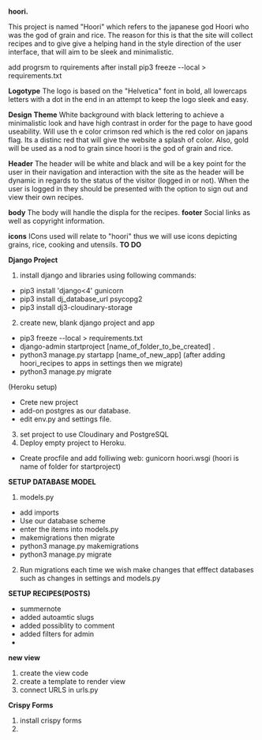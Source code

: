 **hoori.**


This project is named "Hoori" which refers to the japanese god Hoori who was the god of grain and rice. The reason for this is that the site will collect recipes and to give give a helping hand in the style direction of the user interface, that will aim to be sleek and minimalistic. 

add progrsm to rquirements after install
pip3 freeze --local > requirements.txt

**Logotype**
The logo is based on the "Helvetica" font in bold, all lowercaps letters with a dot in the end in an attempt to keep the logo sleek and easy. 

**Design**
**Theme**
White background with black lettering to achieve a minimalistic look and have high contrast in order for the page to have good useability. Will use th e color crimson red which is the red color on japans flag. Its a distinc red that will give the website a splash of color. Also, gold will be used as a nod to grain since hoori is the god of grain and rice. 

**Header**
The header will be white and black and will be a key point for the user in their navigation and interaction with the site as the header will  be dynamic in regards to the status of the visitor (logged in or not). When the user is logged in they should be presented with the option to sign out and view their own recipes. 

**body**
The body will handle the displa for the recipes. 
**footer** 
Social links as well as copyright information. 

**icons**
ICons used will relate to "hoori" thus we will use icons depicting grains, rice, cooking and utensils.
**TO DO**

**Django Project**

1. install django and libraries
using following commands:
- pip3 install 'django<4' gunicorn
- pip3 install dj_database_url psycopg2
- pip3 install dj3-cloudinary-storage
2. create new, blank django project and app
- pip3 freeze --local > requirements.txt
- django-admin startproject [name_of_folder_to_be_created] .
- python3 manage.py startapp [name_of_new_app]
(after adding hoori_recipes to apps in settings then we migrate)
- python3 manage.py migrate

(Heroku setup)
- Crete new project
- add-on postgres as our database.  
- edit env.py and settings file.

3. set project to use Cloudinary and PostgreSQL
4. Deploy empty project to Heroku. 
- Create procfile and add folliwing web: gunicorn hoori.wsgi (hoori is name of folder for startproject)


**SETUP DATABASE MODEL**

1. models.py
- add imports
- Use our database scheme
- enter the items into models.py
- makemigrations then migrate 
- python3 manage.py makemigrations
- python3 manage.py migrate
2. Run migrations each time we wish make changes that efffect databases such as changes in settings and models.py

**SETUP RECIPES(POSTS)**
- summernote
- added autoamtic slugs
- added possiblity to comment
- added filters for admin
- 

**new view**
1. create the view code
2. create a template to render view
3. connect URLS in urls.py


**Crispy Forms**
1. install crispy forms
2. 

